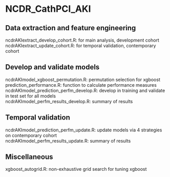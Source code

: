 # NCDR_CathPCI_AKI

## Data extraction and feature engineering 
ncdrAKIextract_develop_cohort.R: for main analysis, development cohort  
ncdrAKIextract_update_cohort.R: for temporal validation, contemporary cohort  

## Develop and validate models  
ncdrAKImodel_xgboost_permutation.R: permutation selection for xgboost  
prediction_performance.R: function to calculate performance measures  
ncdrAKImodel_prediction_perfm_develop.R: develop in training and validate in test set for all models    
ncdrAKImodel_perfm_results_develop.R: summary of results  

## Temporal validation  
ncdrAKImodel_prediction_perfm_update.R: update models via 4 strategies on contemporary cohort  
ncdrAKImodel_perfm_results_update.R: summary of results  

## Miscellaneous  
xgboost_autogrid.R: non-exhaustive grid search for tuning xgboost  
